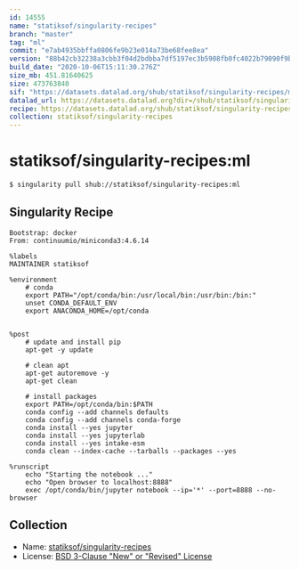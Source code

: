 ```yaml
---
id: 14555
name: "statiksof/singularity-recipes"
branch: "master"
tag: "ml"
commit: "e7ab4935bbffa0806fe9b23e014a73be68fee8ea"
version: "88b42cb32238a3cbb3f04d2bdbba7df5197ec3b5908fb0fc4022b79090f9bfc6"
build_date: "2020-10-06T15:11:30.276Z"
size_mb: 451.81640625
size: 473763840
sif: "https://datasets.datalad.org/shub/statiksof/singularity-recipes/ml/2020-10-06-e7ab4935-88b42cb3/88b42cb32238a3cbb3f04d2bdbba7df5197ec3b5908fb0fc4022b79090f9bfc6.sif"
datalad_url: https://datasets.datalad.org?dir=/shub/statiksof/singularity-recipes/ml/2020-10-06-e7ab4935-88b42cb3/
recipe: https://datasets.datalad.org/shub/statiksof/singularity-recipes/ml/2020-10-06-e7ab4935-88b42cb3/Singularity
collection: statiksof/singularity-recipes
---
```


# statiksof/singularity-recipes:ml

```bash
$ singularity pull shub://statiksof/singularity-recipes:ml
```

## Singularity Recipe

```singularity
Bootstrap: docker
From: continuumio/miniconda3:4.6.14

%labels
MAINTAINER statiksof

%environment    
    # conda
    export PATH="/opt/conda/bin:/usr/local/bin:/usr/bin:/bin:"
    unset CONDA_DEFAULT_ENV
    export ANACONDA_HOME=/opt/conda


%post
    # update and install pip
    apt-get -y update

    # clean apt
    apt-get autoremove -y
    apt-get clean

    # install packages
    export PATH=/opt/conda/bin:$PATH
    conda config --add channels defaults
    conda config --add channels conda-forge
    conda install --yes jupyter
    conda install --yes jupyterlab
    conda install --yes intake-esm
    conda clean --index-cache --tarballs --packages --yes

%runscript
    echo "Starting the notebook ..."
    echo "Open browser to localhost:8888"
    exec /opt/conda/bin/jupyter notebook --ip='*' --port=8888 --no-browser
```

## Collection

 - Name: [statiksof/singularity-recipes](https://github.com/statiksof/singularity-recipes)
 - License: [BSD 3-Clause "New" or "Revised" License](https://api.github.com/licenses/bsd-3-clause)

